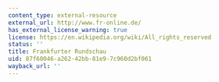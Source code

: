 ```yaml
---
content_type: external-resource
external_url: http://www.fr-online.de/
has_external_license_warning: true
license: https://en.wikipedia.org/wiki/All_rights_reserved
status: ''
title: Frankfurter Rundschau
uid: 87f60046-a262-42bb-81e9-7c960d2bf061
wayback_url: ''
---
```

